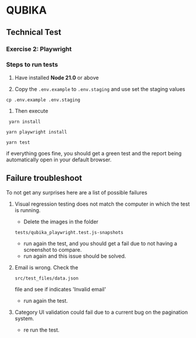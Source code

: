 # QUBIKA

## Technical Test

### Exercise 2: Playwright

### Steps to run tests

1. Have installed **Node 21.0** or above

1. Copy the `.env.example` to `.env.staging` and use set the staging values

```
cp .env.example .env.staging
```

1. Then execute

```
 yarn install
```

```
yarn playwright install
```

```
yarn test
```

if everything goes fine, you should get a green test and the report being automatically open in your default browser.

## Failure troubleshoot

To not get any surprises here are a list of possible failures

1. Visual regression testing does not match the computer in which the test is running.

   - Delete the images in the folder

   ```
   tests/qubika_playwright.test.js-snapshots
   ```

   - run again the test, and you should get a fail due to not having a screenshot to compare.
   - run again and this issue should be solved.

1. Email is wrong. Check the

   ```
   src/test_files/data.json
   ```

   file and see if indicates 'Invalid email'

   - run again the test.

1. Category UI validation could fail due to a current bug on the pagination system.

   - re run the test.